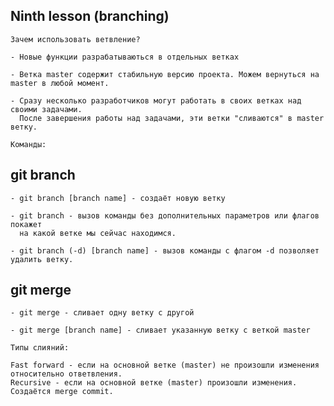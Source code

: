 ## Ninth lesson (branching)

    Зачем использовать ветвление?

    - Новые функции разрабатываються в отдельных ветках

    - Ветка master содержит стабильную версию проекта. Можем вернуться на master в любой момент.

    - Сразу несколько разработчиков могут работать в своих ветках над своими задачами.
      После завершения работы над задачами, эти ветки "сливаются" в master ветку.

    Команды:

## git branch

    - git branch [branch name] - создаёт новую ветку

    - git branch - вызов команды без дополнительных параметров или флагов покажет
      на какой ветке мы сейчас находимся.

    - git branch (-d) [branch name] - вызов команды с флагом -d позволяет удалить ветку.

## git merge

    - git merge - сливает одну ветку с другой

    - git merge [branch name] - сливает указанную ветку с веткой master

    Типы слияний:

    Fast forward - если на основной ветке (master) не произошли изменения относительно ответвления.
    Recursive - если на основной ветке (master) произошли изменения. Создаётся merge commit.
